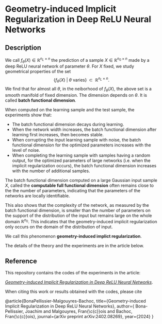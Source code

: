 # Geometry-induced Implicit Regularization in Deep ReLU Neural Networks

## Description
We call $f_\theta(X)\in{\mathbb R}^{n_L\times n}$ the prediction of a sample $X\in{\mathbb R}^{n_0\times n}$ made by a deep ReLU neural network of parameter $\theta$. For $X$ fixed, we study geometrical properties of the set 
$$\{ f_\theta(X) ~|~ \theta \text{ varies}\} ~~\subset ~~ {\mathbb R}^{n_L\times n}.
$$
We find that for almost all $\theta$, in the neiborhood of $f_\theta(X)$, the above set is a smooth manifold of fixed dimension. The dimension depends on $\theta$. It is called **batch functional dimension**.

When computed on the learning sample and the test sample, the experiments show that:
-  The batch functional dimension decays during learning.
- When the network width increases, the batch functional dimension after learning first increases, then becomes stable.
- When corrupting the input learning sample with noise, the batch functional dimension for the optimized parameters increases with the level of noise.
- When completing the learning sample with samples having a random output, for  the optimized parameters of large networks (i.e. when the implicit regularization occurs), the batch functional dimension increases with the number of additional samples.

The batch functional dimension computed on a large Gaussian input sample $X$, called the **computable full functional dimension** often remains close to the the number of parameters, indicating that the parameters of the networks are locally identifiable. 

This also shows that the complexity of the network, as measured by the batch functional dimension, is smaller than the number of parameters on the support of the distribution of the input but remains large on the whole domain ${\mathbb R}^{n_0}$. This indicates that the geometry-induced implicit regularization only occurs on the domain of the distribution of input.

We call this phenomenon **geometry-induced implict regularization**.

The details of the theory and the experiments are in the article below.

## Reference

This repository contains the codes of the experiments in the article:

*[Geometry-induced Implicit Regularization in Deep ReLU Neural Networks](https://arxiv.org/abs/2402.08269)*.

When citing this work or results obtained with the codes, please cite

@article{BonaPellissier-Malgouyres-Bachoc,
  title={Geometry-induced Implicit Regularization in Deep ReLU Neural Networks},
  author={ Bona-Pellissier, Joachim and  Malgouyres, Fran{\c{c}}ois and Bachoc, Fran{\c{c}}ois},
  journal={arXiv preprint arXiv:2402.08269},
  year={2024}
}

